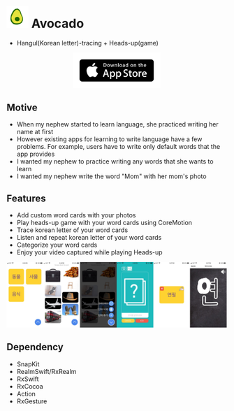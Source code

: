# <a href="https://itunes.apple.com/us/app/avocado/id1370443662?mt=8"><img src="/Screenshots/icon.png" width="50" height="50"/></a> Avocado

- Hangul(Korean letter)-tracing + Heads-up(game)

<p align="center"><a href="https://itunes.apple.com/us/app/avocado/id1370443662?mt=8"><img src="Screenshots/app-store-badge.png" width="200" /></a></p>


## Motive

- When my nephew started to learn language, she practiced writing her name at first
- However existing apps for learning to write language have a few problems. For example, users have to write only default words that the app provides
- I wanted my nephew to practice writing any words that she wants to learn
- I wanted my nephew write the word "Mom" with her mom's photo


## Features

- Add custom word cards with your photos
- Play heads-up game with your word cards using CoreMotion
- Trace korean letter of your word cards
- Listen and repeat korean letter of your word cards
- Categorize your word cards
- Enjoy your video captured while playing Heads-up


![Alt text](/Screenshots/allshot.jpg)

## Dependency
- SnapKit
- RealmSwift/RxRealm
- RxSwift
- RxCocoa
- Action
- RxGesture
